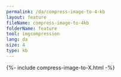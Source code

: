 ```yaml
---
permalink: /da/compress-image-to-4-kb
layout: feature
fileName: compress-image-to-4kb
folderName: feature
tool: imgcompression
lang: da
size: 4
type: kb
---
```


{%- include compress-image-to-X.html -%}

